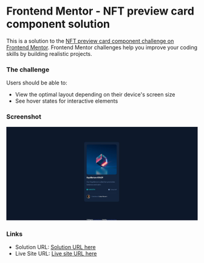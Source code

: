 # Frontend Mentor - NFT preview card component solution

This is a solution to the [NFT preview card component challenge on Frontend Mentor](https://www.frontendmentor.io/challenges/nft-preview-card-component-SbdUL_w0U). Frontend Mentor challenges help you improve your coding skills by building realistic projects.

### The challenge

Users should be able to:

- View the optimal layout depending on their device's screen size
- See hover states for interactive elements

### Screenshot

![Screenshot for the Interactive rating component coding challenge](./images/nft-preview-card-component.jpg)

### Links

- Solution URL: [Solution URL here](https://github.com/dangkhoa1195/nft-preview-card-component)
- Live Site URL: [Live site URL here](https://dangkhoa1195.github.io/nft-preview-card-component/)
